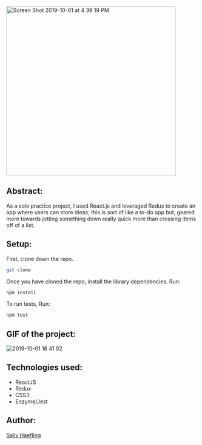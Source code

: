 <img width="447" alt="Screen Shot 2019-10-01 at 4 39 19 PM" src="https://user-images.githubusercontent.com/40863560/66006107-cd16ca80-e46a-11e9-8498-e7c44cc7cd19.png">


## Abstract:

As a solo practice project, I used React.js and leveraged Redux to create an app where users can store ideas; this is sort of like a to-do app but, geared more towards jotting something down really quick more than crossing items off of a list. 


## Setup:

First, clone down the repo.

```bash
git clone 
```

Once you have cloned the repo, install the library dependencies. Run:

```bash
npm install
```

To run tests, Run:
```bash
npm test
```

## GIF of the project:

![2019-10-01 16 41 02](https://user-images.githubusercontent.com/40863560/66006232-34347f00-e46b-11e9-92fd-befb3c5b5019.gif)


## Technologies used:

* ReactJS 
* Redux
* CSS3
* Enzyme/Jest

## Author:

[Sally Haefling](https://github.com/SallyHaefling)

